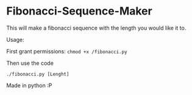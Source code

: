 # Fibonacci-Sequence-Maker
This will make a fibonacci sequence with the length you would like it to.

Usage:


First grant permissions:
   ```chmod +x /fibonacci.py```

Then use the code
    
   ```./fibonacci.py [Lenght]```
   
   

Made in python :P
